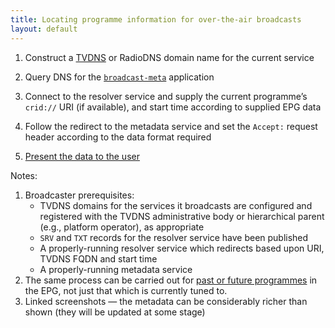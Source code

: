 ```yaml
---
title: Locating programme information for over-the-air broadcasts
layout: default
---
```


1. Construct a [TVDNS](/discovery/tvdns) or RadioDNS domain name for the
current service

2. Query DNS for the [<code>broadcast-meta</code>](http://wiki.github.com/nexgenta/Baird/programmes-ontology-resolver)
application

3. Connect to the resolver service and supply the current programme’s
<code>crid://</code> URI (if available), and start time according to
supplied EPG data

4. Follow the redirect to the metadata service and set the <code>Accept:</code>
request header according to the data format required

5. [Present the data to the user](http://emberapp.com/nevali/collections/nxtv-stb-mock-ups/nevali:details/)

Notes:

1. Broadcaster prerequisites:
	* TVDNS domains for the services it broadcasts are configured and registered with the
	TVDNS administrative body or hierarchical parent (e.g., platform operator), as appropriate
	* <code>SRV</code> and <code>TXT</code> records for the resolver service have been published
	* A properly-running resolver service which redirects based upon URI, TVDNS FQDN and start time
	* A properly-running metadata service
2. The same process can be carried out for [past or future programmes](http://emberapp.com/nevali/collections/nxtv-stb-mock-ups/nevali:epg-viewing-programme-details/) in
the EPG, not just that which is currently tuned to.
3. Linked screenshots — the metadata can be considerably richer than shown (they will be updated at some stage)
